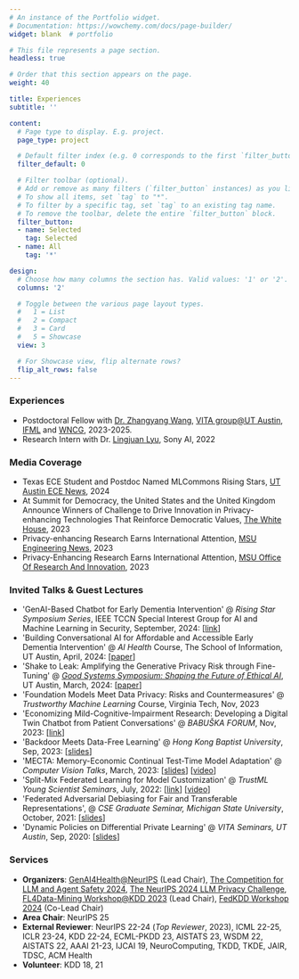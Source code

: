 ```yaml
---
# An instance of the Portfolio widget.
# Documentation: https://wowchemy.com/docs/page-builder/
widget: blank  # portfolio

# This file represents a page section.
headless: true

# Order that this section appears on the page.
weight: 40

title: Experiences
subtitle: ''

content:
  # Page type to display. E.g. project.
  page_type: project

  # Default filter index (e.g. 0 corresponds to the first `filter_button` instance below).
  filter_default: 0

  # Filter toolbar (optional).
  # Add or remove as many filters (`filter_button` instances) as you like.
  # To show all items, set `tag` to "*".
  # To filter by a specific tag, set `tag` to an existing tag name.
  # To remove the toolbar, delete the entire `filter_button` block.
  filter_button:
  - name: Selected
    tag: Selected
  - name: All
    tag: '*'

design:
  # Choose how many columns the section has. Valid values: '1' or '2'.
  columns: '2'

  # Toggle between the various page layout types.
  #   1 = List
  #   2 = Compact
  #   3 = Card
  #   5 = Showcase
  view: 3

  # For Showcase view, flip alternate rows?
  flip_alt_rows: false
---
```


### Experiences

* Postdoctoral Fellow with [Dr. Zhangyang Wang](https://vita-group.github.io/), [VITA group@UT Austin](https://vita-group.github.io/), [IFML](https://www.ifml.institute/) and [WNCG](https://www.ece.utexas.edu/research/groups/wireless-networking-and-communications-group-wncg), 2023-2025.
* Research Intern with Dr. [Lingjuan Lyu](https://sites.google.com/view/lingjuan-lyu/home), Sony AI, 2022

### Media Coverage

* Texas ECE Student and Postdoc Named MLCommons Rising Stars, [UT Austin ECE News](https://www.ece.utexas.edu/news/texas-ece-student-and-postdoc-named-mlcommons-rising-stars), 2024
* At Summit for Democracy, the United States and the United Kingdom Announce Winners of Challenge to Drive Innovation in Privacy-enhancing Technologies That Reinforce Democratic Values, [The White House](https://www.whitehouse.gov/ostp/news-updates/2023/03/31/us-uk-annouce-winners-innovation-pets-democratic-values/), 2023
* Privacy-enhancing Research Earns International Attention, [MSU Engineering News](https://engineering.msu.edu/news-events/news/2023/04/04/privacy-enhancing-research-earns-international-attention), 2023
* Privacy-Enhancing Research Earns International Attention, [MSU Office Of Research And Innovation](https://research.msu.edu/news/privacy-enhancing-research-earns-international-attention), 2023

### Invited Talks & Guest Lectures

* 'GenAI-Based Chatbot for Early Dementia Intervention' @ *Rising Star Symposium Series*, IEEE TCCN Special Interest Group for AI and Machine Learning in Security, September, 2024: [[link](https://sites.google.com/view/ieee-comsoc-tccn-sig-aiml-sec/rising-star-symposium)]
* 'Building Conversational AI for Affordable and Accessible Early Dementia Intervention' @ *AI Health* Course, The School of Information, UT Austin, April, 2024: [[paper](/publication/2024_a_conect)]
* 'Shake to Leak: Amplifying the Generative Privacy Risk through Fine-Tuning' @ *[Good Systems Symposium: Shaping the Future of Ethical AI](https://gssymposium2024.splashthat.com/)*, UT Austin, March, 2024: [[paper](/publication/2023finetune_privacy)]
* 'Foundation Models Meet Data Privacy: Risks and Countermeasures' @ *Trustworthy Machine Learning* Course, Virginia Tech, Nov, 2023
* 'Economizing Mild-Cognitive-Impairment Research: Developing a Digital Twin Chatbot from Patient Conversations' @ *BABUŠKA FORUM*, Nov, 2023: [[link](https://oden.utexas.edu/news-and-events/events/1852---Junyuan%20Hong/)]
* 'Backdoor Meets Data-Free Learning' @ *Hong Kong Baptist University*, Sep, 2023: [[slides](files/HK_TMLR_Group_Backdoor_Talk.pdf)]
* 'MECTA: Memory-Economic Continual Test-Time Model Adaptation' @ *Computer Vision Talks*, March, 2023: [[slides](files/mecta_CVT.pdf)] [[video](https://www.youtube.com/watch?v=sdp6oZtxW4c)]
* 'Split-Mix Federated Learning for Model Customization' @ *TrustML Young Scientist Seminars*, July, 2022: [[link](https://trustmlresearch.github.io/seminar-talks/index_junyuan_hong.html)] [[video](https://www.youtube.com/watch?v=VA2XsCA6k9s)]
* 'Federated Adversarial Debiasing for Fair and Transferable Representations', @ *CSE Graduate Seminar, Michigan State University*, October, 2021: [[slides](files/MSU_seminar_102021.pdf)]
* 'Dynamic Policies on Differential Private Learning' @ *VITA Seminars, UT Austin*, Sep, 2020: [[slides](files/Dynamic%20Policies%20on%20DP%20learning.pdf)]

### Services

* **Organizers**: [GenAI4Health@NeurIPS](https://genai4health.github.io/) (Lead Chair), [The Competition for LLM and Agent Safety 2024](https://www.llmagentsafetycomp24.com/), [The NeurIPS 2024 LLM Privacy Challenge](https://llm-pc.github.io/), [FL4Data-Mining Workshop@KDD 2023](https://fl4data-mining.github.io/) (Lead Chair), [FedKDD Workshop 2024](https://fedkdd.github.io/) (Co-Lead Chair)
* **Area Chair**: NeurIPS 25
* **External Reviewer**: NeurIPS 22-24 (*Top Reviewer*, 2023), ICML 22-25, ICLR 23-24, KDD 22-24, ECML-PKDD 23, AISTATS 23, WSDM 22, AISTATS 22, AAAI 21-23, IJCAI 19, NeuroComputing, TKDD, TKDE, JAIR, TDSC, ACM Health
* **Volunteer**: KDD 18, 21
